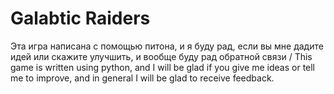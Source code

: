 # Galabtic Raiders
Эта игра написана с помощью питона, и я буду рад, если вы мне дадите идей или скажите улучшить, и вообще буду рад обратной связи / This game is written using python, and I will be glad if you give me ideas or tell me to improve, and in general I will be glad to receive feedback.
